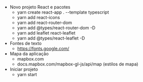 - Novo projeto React e pacotes
    - yarn create react-app . --template typescript
    - yarn add react-icons
    - yarn add react-router-dom
    - yarn add @types/react-router-dom -D
    - yarn add leaflet react-leaflet 
    - yarn add @types/react-leaflet -D
- Fontes de texto
    - https://fonts.google.com/
- Mapa da aplicação
    - mapbox.com
    - docs.mapbox.com/mapbox-gl-js/api/map (estilos de mapa)
- Iniciar projeto
    - yarn start